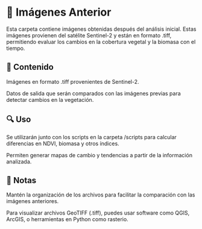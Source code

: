 # 📂 Imágenes Anterior

Esta carpeta contiene imágenes obtenidas después del análisis inicial. Estas imágenes provienen del satélite Sentinel-2 y están en formato .tiff, permitiendo evaluar los cambios en la cobertura vegetal y la biomasa con el tiempo.

## 📌 Contenido

Imágenes en formato .tiff provenientes de Sentinel-2.

Datos de salida que serán comparados con las imágenes previas para detectar cambios en la vegetación.

## 🔍 Uso

Se utilizarán junto con los scripts en la carpeta /scripts para calcular diferencias en NDVI, biomasa y otros índices.

Permiten generar mapas de cambio y tendencias a partir de la información analizada.

## 📜 Notas

Mantén la organización de los archivos para facilitar la comparación con las imágenes anteriores.

Para visualizar archivos GeoTIFF (.tiff), puedes usar software como QGIS, ArcGIS, o herramientas en Python como rasterio.

